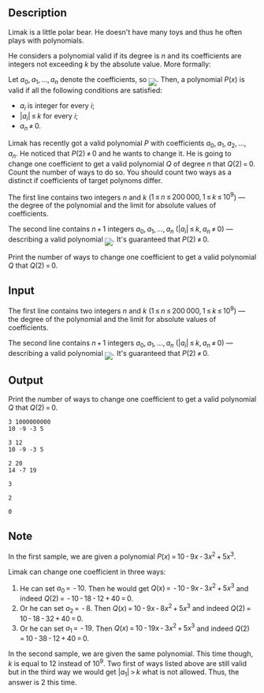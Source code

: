 ## Description

<div><p>Limak is a little polar bear. He doesn't have many toys and thus he often plays with polynomials.</p><p>He considers a polynomial <span class="tex-font-style-it">valid</span> if its degree is <span class="tex-span"><i>n</i></span> and its coefficients are integers not exceeding <span class="tex-span"><i>k</i></span> by the absolute value. More formally:</p><p>Let <span class="tex-span"><i>a</i><sub class="lower-index">0</sub>, <i>a</i><sub class="lower-index">1</sub>, ..., <i>a</i><sub class="lower-index"><i>n</i></sub></span> denote the coefficients, so <img align="middle" class="tex-formula" src="file://a1NVD7JP.png" style="max-width: 100.0%;max-height: 100.0%;">. Then, a polynomial <span class="tex-span"><i>P</i>(<i>x</i>)</span> is valid if all the following conditions are satisfied:</p><ul> <li> <span class="tex-span"><i>a</i><sub class="lower-index"><i>i</i></sub></span> is integer for every <span class="tex-span"><i>i</i></span>; </li><li> <span class="tex-span">|<i>a</i><sub class="lower-index"><i>i</i></sub>| ≤ <i>k</i></span> for every <span class="tex-span"><i>i</i></span>; </li><li> <span class="tex-span"><i>a</i><sub class="lower-index"><i>n</i></sub> ≠ 0</span>. </li></ul><p>Limak has recently got a valid polynomial <span class="tex-span"><i>P</i></span> with coefficients <span class="tex-span"><i>a</i><sub class="lower-index">0</sub>, <i>a</i><sub class="lower-index">1</sub>, <i>a</i><sub class="lower-index">2</sub>, ..., <i>a</i><sub class="lower-index"><i>n</i></sub></span>. He noticed that <span class="tex-span"><i>P</i>(2) ≠ 0</span> and he wants to change it. He is going to change one coefficient to get a <span class="tex-font-style-bf">valid</span> polynomial <span class="tex-span"><i>Q</i></span> of degree <span class="tex-span"><i>n</i></span> that <span class="tex-span"><i>Q</i>(2) = 0</span>. Count the number of ways to do so. You should count two ways as a distinct if coefficients of target polynoms differ.</p></div><div class="input-specification"><p>The first line contains two integers <span class="tex-span"><i>n</i></span> and <span class="tex-span"><i>k</i></span> (<span class="tex-span">1 ≤ <i>n</i> ≤ 200 000, 1 ≤ <i>k</i> ≤ 10<sup class="upper-index">9</sup></span>)&nbsp;— the degree of the polynomial and the limit for absolute values of coefficients.</p><p>The second line contains <span class="tex-span"><i>n</i> + 1</span> integers <span class="tex-span"><i>a</i><sub class="lower-index">0</sub>, <i>a</i><sub class="lower-index">1</sub>, ..., <i>a</i><sub class="lower-index"><i>n</i></sub></span> (<span class="tex-span">|<i>a</i><sub class="lower-index"><i>i</i></sub>| ≤ <i>k</i>, <i>a</i><sub class="lower-index"><i>n</i></sub> ≠ 0</span>)&nbsp;— describing a <span class="tex-font-style-bf">valid</span> polynomial <img align="middle" class="tex-formula" src="file://IvknVgEf.png" style="max-width: 100.0%;max-height: 100.0%;">. It's guaranteed that <span class="tex-span"><i>P</i>(2) ≠ 0</span>.</p></div><div class="output-specification"><p>Print the number of ways to change one coefficient to get a valid polynomial <span class="tex-span"><i>Q</i></span> that <span class="tex-span"><i>Q</i>(2) = 0</span>.</p></div>

## Input

<p>The first line contains two integers <span class="tex-span"><i>n</i></span> and <span class="tex-span"><i>k</i></span> (<span class="tex-span">1 ≤ <i>n</i> ≤ 200 000, 1 ≤ <i>k</i> ≤ 10<sup class="upper-index">9</sup></span>)&nbsp;— the degree of the polynomial and the limit for absolute values of coefficients.</p><p>The second line contains <span class="tex-span"><i>n</i> + 1</span> integers <span class="tex-span"><i>a</i><sub class="lower-index">0</sub>, <i>a</i><sub class="lower-index">1</sub>, ..., <i>a</i><sub class="lower-index"><i>n</i></sub></span> (<span class="tex-span">|<i>a</i><sub class="lower-index"><i>i</i></sub>| ≤ <i>k</i>, <i>a</i><sub class="lower-index"><i>n</i></sub> ≠ 0</span>)&nbsp;— describing a <span class="tex-font-style-bf">valid</span> polynomial <img align="middle" class="tex-formula" src="file://IvknVgEf.png" style="max-width: 100.0%;max-height: 100.0%;">. It's guaranteed that <span class="tex-span"><i>P</i>(2) ≠ 0</span>.</p>

## Output

<p>Print the number of ways to change one coefficient to get a valid polynomial <span class="tex-span"><i>Q</i></span> that <span class="tex-span"><i>Q</i>(2) = 0</span>.</p>





```input1
3 1000000000
10 -9 -3 5

```




```input2
3 12
10 -9 -3 5

```




```input3
2 20
14 -7 19

```




```output1
3

```




```output2
2

```




```output3
0

```



## Note

<p>In the first sample, we are given a polynomial <span class="tex-span"><i>P</i>(<i>x</i>) = 10 - 9<i>x</i> - 3<i>x</i><sup class="upper-index">2</sup> + 5<i>x</i><sup class="upper-index">3</sup></span>.</p><p>Limak can change one coefficient in three ways:</p><ol> <li> He can set <span class="tex-span"><i>a</i><sub class="lower-index">0</sub> =  - 10</span>. Then he would get <span class="tex-span"><i>Q</i>(<i>x</i>) =  - 10 - 9<i>x</i> - 3<i>x</i><sup class="upper-index">2</sup> + 5<i>x</i><sup class="upper-index">3</sup></span> and indeed <span class="tex-span"><i>Q</i>(2) =  - 10 - 18 - 12 + 40 = 0</span>. </li><li> Or he can set <span class="tex-span"><i>a</i><sub class="lower-index">2</sub> =  - 8</span>. Then <span class="tex-span"><i>Q</i>(<i>x</i>) = 10 - 9<i>x</i> - 8<i>x</i><sup class="upper-index">2</sup> + 5<i>x</i><sup class="upper-index">3</sup></span> and indeed <span class="tex-span"><i>Q</i>(2) = 10 - 18 - 32 + 40 = 0</span>. </li><li> Or he can set <span class="tex-span"><i>a</i><sub class="lower-index">1</sub> =  - 19</span>. Then <span class="tex-span"><i>Q</i>(<i>x</i>) = 10 - 19<i>x</i> - 3<i>x</i><sup class="upper-index">2</sup> + 5<i>x</i><sup class="upper-index">3</sup></span> and indeed <span class="tex-span"><i>Q</i>(2) = 10 - 38 - 12 + 40 = 0</span>. </li></ol><p>In the second sample, we are given the same polynomial. This time though, <span class="tex-span"><i>k</i></span> is equal to <span class="tex-span">12</span> instead of <span class="tex-span">10<sup class="upper-index">9</sup></span>. Two first of ways listed above are still valid but in the third way we would get <span class="tex-span">|<i>a</i><sub class="lower-index">1</sub>| &gt; <i>k</i></span> what is not allowed. Thus, the answer is <span class="tex-span">2</span> this time.</p>
